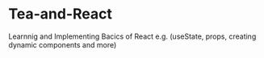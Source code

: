 # Tea-and-React
Learnnig and Implementing Bacics of React e.g. (useState, props, creating dynamic components and more)
